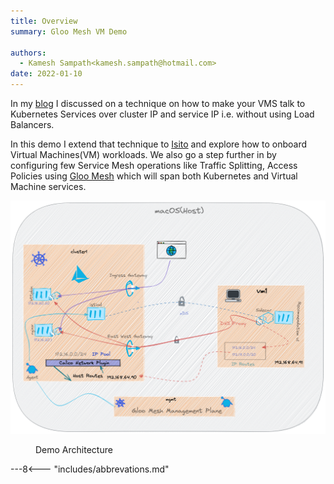 ```yaml
---
title: Overview
summary: Gloo Mesh VM Demo

authors:
  - Kamesh Sampath<kamesh.sampath@hotmail.com>
date: 2022-01-10
---
```


In my [blog](https://kamesh-sampath.medium.com/letting-vms-talk-to-kubernetes-6a2347e05101#c8ac-eac3d56e01f6) I discussed on a technique on how to make your VMS talk to Kubernetes  Services over  cluster IP and service IP i.e. without using Load Balancers.

In this demo I extend that technique to [Isito](https://istio.io) and explore how to onboard Virtual Machines(VM) workloads. We also go a step further in by configuring few Service Mesh operations like Traffic Splitting, Access Policies using [Gloo Mesh](https://solo.io/products/gloo-mesh) which will span both Kubernetes and Virtual Machine services.

![Demo Architecture](images/architecture.png)
<figure markdown> 
  <figcaption>Demo Architecture</figcaption>
</figure>

---8<--- "includes/abbrevations.md"
